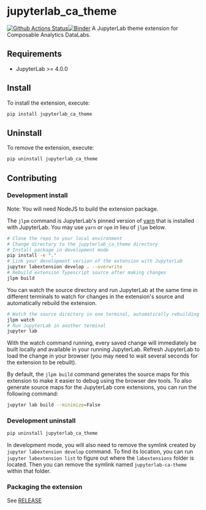 # jupyterlab_ca_theme

[![Github Actions Status](https://github.com/Matthew7758/jupyterlab_ca_theme/workflows/Build/badge.svg)](https://github.com/Matthew7758/jupyterlab_ca_theme/actions/workflows/build.yml)[![Binder](https://mybinder.org/badge_logo.svg)](https://mybinder.org/v2/gh/Matthew7758/jupyterlab_ca_theme/main?urlpath=lab)
A JupyterLab theme extension for Composable Analytics DataLabs.

## Requirements

- JupyterLab >= 4.0.0

## Install

To install the extension, execute:

```bash
pip install jupyterlab_ca_theme
```

## Uninstall

To remove the extension, execute:

```bash
pip uninstall jupyterlab_ca_theme
```

## Contributing

### Development install

Note: You will need NodeJS to build the extension package.

The `jlpm` command is JupyterLab's pinned version of
[yarn](https://yarnpkg.com/) that is installed with JupyterLab. You may use
`yarn` or `npm` in lieu of `jlpm` below.

```bash
# Clone the repo to your local environment
# Change directory to the jupyterlab_ca_theme directory
# Install package in development mode
pip install -e "."
# Link your development version of the extension with JupyterLab
jupyter labextension develop . --overwrite
# Rebuild extension Typescript source after making changes
jlpm build
```

You can watch the source directory and run JupyterLab at the same time in different terminals to watch for changes in the extension's source and automatically rebuild the extension.

```bash
# Watch the source directory in one terminal, automatically rebuilding when needed
jlpm watch
# Run JupyterLab in another terminal
jupyter lab
```

With the watch command running, every saved change will immediately be built locally and available in your running JupyterLab. Refresh JupyterLab to load the change in your browser (you may need to wait several seconds for the extension to be rebuilt).

By default, the `jlpm build` command generates the source maps for this extension to make it easier to debug using the browser dev tools. To also generate source maps for the JupyterLab core extensions, you can run the following command:

```bash
jupyter lab build --minimize=False
```

### Development uninstall

```bash
pip uninstall jupyterlab_ca_theme
```

In development mode, you will also need to remove the symlink created by `jupyter labextension develop`
command. To find its location, you can run `jupyter labextension list` to figure out where the `labextensions`
folder is located. Then you can remove the symlink named `jupyterlab-ca-theme` within that folder.

### Packaging the extension

See [RELEASE](RELEASE.md)

